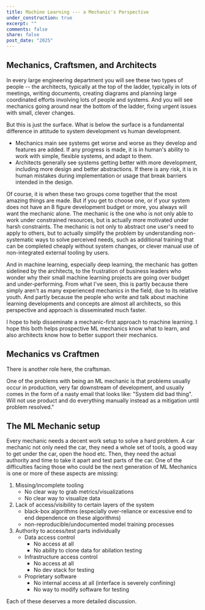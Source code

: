 ```yaml
---
title: Machine Learning --- a Mechanic's Perspective
under_construction: true
excerpt: ""
comments: false
share: false
post_date: "2025"
---
```


## Mechanics, Craftsmen, and Architects

In every large engineering department you will see these two types of people -- the architects, typically at the top of the ladder, typically in lots of meetings, writing documents, creating diagrams and planning large coordinated efforts involving lots of people and systems. And you will see mechanics going around near the bottom of the ladder, fixing urgent issues with small, clever changes.

But this is just the surface. What is below the surface is a fundamental difference in attitude to system development vs human development.

* Mechanics main see systems get worse and worse as they develop and features are added. If any progress is made, it is in human's ability to work with simple, flexible systems, and adapt to them.
* Architects generally see systems getting better with more development, including more design and better abstractions. If there is any risk, it is in human mistakes during implementation or usage that break barriers intended in the design. 

Of course, it is when these two groups come together that the most amazing things are made. But if you get to choose one, or if your system does not have an 8 figure development budget or more, you always will want the mechanic alone. The mechanic is the one who is not only able to work under constrained resources, but is actually more motivated under harsh constraints. The mechanic is not only to abstract one user's need to apply to others, but to actually simplify the problem by understanding non-systematic ways to solve perceived needs, such as additional training that can be completed cheaply without system changes, or clever manual use of non-integrated external tooling by users. 

And in machine learning, especially deep learning, the mechanic has gotten sidelined by the architects, to the frustration of business leaders who wonder why their small machine learning projects are going over budget and under-performing. From what I've seen, this is partly because there simply aren't as many experienced mechanics in the field, due to its relative youth. And partly because the people who write and talk about machine learning developments and concepts are almost all architects, so this perspective and approach is disseminated much faster. 

I hope to help disseminate a mechanic-first approach to machine learning. I hope this both helps prospective ML mechanics know what to learn, and also architects know how to better support their mechanics.

## Mechanics vs Craftmen

There is another role here, the craftsman.

One of the problems with being an ML mechanic is that problems usually occur in production, very far downstream of development, and usually comes in the form of a nasty email that looks like: "System did bad thing". Will not use product and do everything manually instead as a mitigation until problem resolved."



## The ML Mechanic setup

Every mechanic needs a decent work setup to solve a hard problem. A car mechanic not only need the car, they need a whole set of tools, a good way to get under the car, open the hood etc. Then, they need the actual authority and time to take it apart and test parts of the car. One of the difficulties facing those who could be the next generation of ML Mechanics is one or more of these aspects are missing:

1. Missing/incomplete tooling
    * No clear way to grab metrics/visualizations
    * No clear way to visualize data 
2. Lack of access/visibility to certain layers of the system
    * black-box algorithms (especially over-reliance or excessive end to end dependence on these algorithms)
    * non-reproducible/undocumented model training processes
3. Authority to access/test parts individually 
    * Data access control
        * No access at all
        * No ability to clone data for abilation testing
    * Infrastructure access control
        * No access at all
        * No dev stack for testing
    * Proprietary software
        * No internal access at all (interface is severely confining)
        * No way to modify software for testing

Each of these deserves a more detailed discussion.




